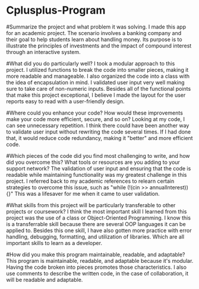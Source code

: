 # Cplusplus-Program

#Summarize the project and what problem it was solving.
I made this app for an academic project. The scenario involves a banking company and their goal to help students learn about handling money. Its purpose is to illustrate the principles of investments and the impact of compound interest through an interactive system.

#What did you do particularly well?
I took a modular approach to this project. I utilized functions to break the code into smaller pieces, making it more readable and manageable. I also organized the code into a class with the idea of encapsulation in mind. I validated user input very well making sure to take care of non-numeric inputs. Besides all of the functional points that make this project exceptional, I believe I made the layout for the user reports easy to read with a user-friendly design.

#Where could you enhance your code? How would these improvements make your code more efficient, secure, and so on?
Looking at my code, I can see unnecessary repetition. I think there could have been another way to validate user input without rewriting the code several times. If I had done that, it would reduce code redundancy, making it "better" and more efficient code.

#Which pieces of the code did you find most challenging to write, and how did you overcome this? What tools or resources are you adding to your support network?
The validation of user input and ensuring that the code is readable while maintaining functionality was my greatest challenge in this project. I referred back to my academic references to relearn certain strategies to overcome this issue, such as "while (!(cin >> annualInterest)) {}" This was a lifesaver for me when it came to user validation.

#What skills from this project will be particularly transferable to other projects or coursework?
I think the most important skill I learned from this project was the use of a class or Object-Oriented Programming. I know this is a transferrable skill because there are several OOP languages it can be applied to. Besides this one skill, I have also gotten more practice with error handling, debugging, formatting, and utilization of libraries. Which are all important skills to learn as a developer. 

#How did you make this program maintainable, readable, and adaptable?
This program is maintainable, readable, and adaptable because it's modular. Having the code broken into pieces promotes those characteristics. I also use comments to describe the written code, in the case of collaboration, it will be readable and adaptable.
